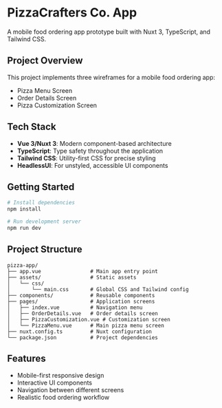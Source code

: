 # PizzaCrafters Co. App

A mobile food ordering app prototype built with Nuxt 3, TypeScript, and Tailwind CSS.

## Project Overview

This project implements three wireframes for a mobile food ordering app:
- Pizza Menu Screen
- Order Details Screen
- Pizza Customization Screen

## Tech Stack

- **Vue 3/Nuxt 3**: Modern component-based architecture
- **TypeScript**: Type safety throughout the application
- **Tailwind CSS**: Utility-first CSS for precise styling
- **HeadlessUI**: For unstyled, accessible UI components

## Getting Started

```bash
# Install dependencies
npm install

# Run development server
npm run dev
```

## Project Structure

```
pizza-app/
├── app.vue                # Main app entry point
├── assets/                # Static assets
│   └── css/
│       └── main.css       # Global CSS and Tailwind config
├── components/            # Reusable components
├── pages/                 # Application screens
│   ├── index.vue          # Navigation menu
│   ├── OrderDetails.vue   # Order details screen
│   ├── PizzaCustomization.vue # Customization screen
│   └── PizzaMenu.vue      # Main pizza menu screen
├── nuxt.config.ts         # Nuxt configuration
└── package.json           # Project dependencies
```

## Features

- Mobile-first responsive design
- Interactive UI components
- Navigation between different screens
- Realistic food ordering workflow
